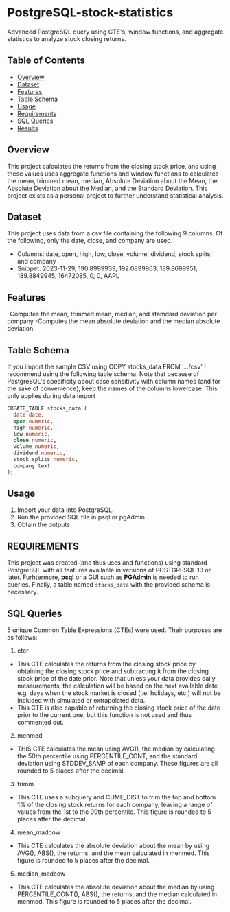 # PostgreSQL-stock-statistics
Advanced PostgreSQL query using CTE's, window functions, and aggregate statistics to analyze stock closing returns.

## Table of Contents
- [Overview](#Overview)
- [Dataset](#Dataset)
- [Features](#Features)
- [Table Schema](#Table-Schema)
- [Usage](usage)
- [Requirements](#Requirements)
- [SQL  Queries](#SQL-Queries)
- [Results](#Results)

## Overview
This project calculates the returns from the closing stock price, and using these values uses aggregate functions and window functions to calculates the mean, trimmed mean, median, Absolute Deviation about the Mean, the Absolute Deviation about the Median, and the Standard Deviation. This project exists as a personal project to further understand statistical analysis.

## Dataset
This project uses data from a csv file containing the following 9 columns. Of the following, only the date, close, and company are used.
- Columns: date, open, high, low, close, volume, dividend, stock splits, and company
- Snippet: 2023-11-29,	190.8999939,	192.0899963,	189.8699951,	189.8849945,	16472085,	0,	0,	AAPL

## Features
-Computes the mean, trimmed mean, median, and stamdard deviation per company
-Computes the mean absolute deviation and the median absolute deviation.

## Table Schema
If you import the sample CSV using COPY stocks_data FROM '.../csv' I recommend using the following table schema. Note that because of PostgreSQL's specificity about case sensitivity with column names (and for the sake of convenience), keep the names of the columns lowercase. This only applies during data import

```sql
CREATE_TABLE stocks_data (
  date date,
  open numeric,
  high numeric,
  low numeric,
  close numeric,
  volume numeric,
  dividend numeric,
  stock splits numeric,
  company text
);
```
## Usage
1. Import your data into PostgreSQL.
2. Run the provided SQL file in psql or pgAdmin
3. Obtain the outputs

## REQUIREMENTS
This project was created (and thus uses and functions) using standard PostgreSQL with all features available in versions of POSTGRESQL 13 or later. Furhtermore, **psql** or a GUI such as **PGAdmin** is needed to run queries. Finally, a table named `stocks_data` with the provided schema is necessary.

## SQL Queries
5 unique Common Table Expressions (CTEs) were used. Their purposes are as follows:
1. cter
 - This CTE calculates the returns from the closing stock price by obtaining the closing stock price and subtracting it from the closing stock price of the date prior. Note that unless your data provides daily measurements, the calculation will be based on the next available date e.g. days when the stock market is closed (i.e. holidays, etc.) will not be included with simulated or extrapolated data.
 - This CTE is also capable of returning the closing stock price of the date prior to the current one, but this function is not used and thus commented out.
2. menmed
 - THIS CTE calculates the mean using AVG(), the median by calculating the 50th percentile using PERCENTILE_CONT, and the standard deviation using STDDEV_SAMP of each company. These figures are all rounded to 5 places after the decimal. 
3. trimm
 - This CTE uses a subquery and CUME_DIST to trim the top and bottom 1% of the closing stock returns for each company, leaving a range of values from the 1st to the 99th percentile. This figure is rounded to 5 places after the decimal.
4.  mean_madcow
 - This CTE calculates the absolute deviation about the mean by using AVG(), ABS(), the returns, and the mean calculated in menmed. This figure is rounded to 5 places after the decimal.
5. median_madcow
 - This CTE calculates the absolute deviation about the median by using PERCENTILE_CONT(), ABS(), the returns, and the median calculated in menmed. This figure is rounded to 5 places after the decimal.

